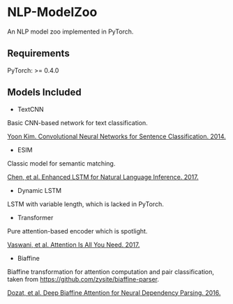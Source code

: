 # NLP-ModelZoo
An NLP model zoo implemented in PyTorch.


## Requirements

PyTorch: >= 0.4.0


## Models Included

- TextCNN

Basic CNN-based network for text classification.

[Yoon Kim. Convolutional Neural Networks for Sentence Classification. 2014.](https://arxiv.org/abs/1408.5882)

- ESIM

Classic model for semantic matching.

[Chen, et al. Enhanced LSTM for Natural Language Inference. 2017.](https://arxiv.org/abs/1609.06038)

- Dynamic LSTM

LSTM with variable length, which is lacked in PyTorch.

- Transformer

Pure attention-based encoder which is spotlight.

[Vaswani, et al. Attention Is All You Need. 2017.](https://arxiv.org/abs/1706.03762)

- Biaffine

Biaffine transformation for attention computation and pair classification, taken from <https://github.com/zysite/biaffine-parser>.

[Dozat, et al. Deep Biaffine Attention for Neural Dependency Parsing. 2016.](https://arxiv.org/abs/1611.01734)
